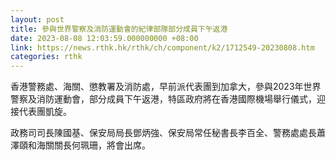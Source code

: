 ```yaml
---
layout: post
title: 參與世界警察及消防運動會的紀律部隊部分成員下午返港
date: 2023-08-08 12:03:59.000000000 +08:00
link: https://news.rthk.hk/rthk/ch/component/k2/1712549-20230808.htm
categories: rthk
---
```


香港警務處、海關、懲教署及消防處，早前派代表團到加拿大，參與2023年世界警察及消防運動會，部分成員下午返港，特區政府將在香港國際機場舉行儀式，迎接代表團凱旋。

政務司司長陳國基、保安局局長鄧炳強、保安局常任秘書長李百全、警務處處長蕭澤頤和海關關長何珮珊，將會出席。
